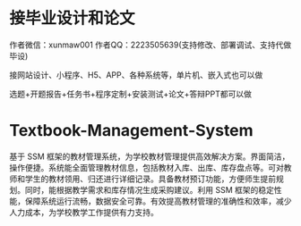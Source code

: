 # 接毕业设计和论文
作者微信：xunmaw001  作者QQ：2223505639(支持修改、部署调试、支持代做毕设)

接网站设计、小程序、H5、APP、各种系统等，单片机、嵌入式也可以做

选题+开题报告+任务书+程序定制+安装测试+论文+答辩PPT都可以做
# Textbook-Management-System
基于 SSM 框架的教材管理系统，为学校教材管理提供高效解决方案。界面简洁，操作便捷。系统能全面管理教材信息，包括教材入库、出库、库存盘点等。可对教师和学生的教材领用、归还进行详细记录。具备教材预订功能，方便师生提前规划。同时，能根据教学需求和库存情况生成采购建议。利用 SSM 框架的稳定性能，保障系统运行流畅，数据安全可靠。有效提高教材管理的准确性和效率，减少人力成本，为学校教学工作提供有力支持。 
